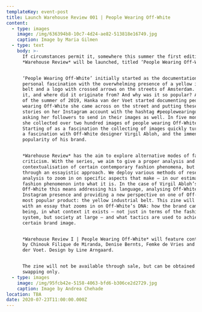 ```yaml
---
templateKey: event-post
title: Launch Warehouse Review 001 | People Wearing Off-White
content:
  - type: images
    image: /img/636394b8-10c7-4d24-ae82-513818e16749.jpg
    caption: Image by Maria Gilmen
  - type: text
    body: >-
      If circumstances permit it, somewhere this summer the first edition of the
      *Warehouse Review* will be launched, titled ‘People Wearing Off-White’.


      ‘People Wearing Off-White’ initially started as the documentation of a
      personal fascination with the overwhelming presence of a yellow industrial
      belt and a logo with crossed arrows on the streets of Amsterdam. What was
      it, and where did it originate from? And why was it so popular? At the end
      of the summer of 2019, Hanka van der Voet started documenting people
      wearing Off-White she came across on the street and putting these in her
      stories on her Instagram account with the hashtag #peoplewearingoffwhite,
      asking her followers to send in their images as well. In five months time,
      she collected over two hundred images of people wearing Off-White.
      Starting of as a fascination the collecting of images quickly turned into
      a fascination with Off-White designer Virgil Abloh, and the immense
      popularity of his brand.


      *Warehouse Review* has the aim to explore alternative modes of fashion
      criticism. With the series, we aim to give a proper analysis and
      contextualisation of certain contemporary fashion phenomena, but not only
      through an essayistic approach. We deploy various methods of research and
      analysis to zoom in on specific aspects that make – in our estimation – a
      fashion phenomenon into what it is. In the case of Virgil Abloh’s
      Off-White this means addressing his language, analysing Off-White’s
      Instagram presence and providing a new perspective on one of Off-White’s
      most popular product: the yellow industrial belt. This zine will kick off
      with an essay that zooms in on Off-White’s DNA: how the brand came into
      being, in what context it exists – not just in terms of the fashion
      system, but society at large – and what tactics are used to achieve a
      certain brand image.


      *Warehouse Review I | People Wearing Off-White* will feature contributions
      by Chinouk Filique de Miranda, Denise Bernts, Femke de Vries and Hanka van
      der Voet. Design by Line Arngaard.


      The zine will not be available through sale, but can be obtained through
      swapping only.
  - type: images
    image: /img/95fcb42e-5158-4063-bfd6-b306ce2d2729.jpg
    caption: Image by Andrea Chehade
location: TBA
date: 2020-07-23T11:00:00.000Z
---
```

